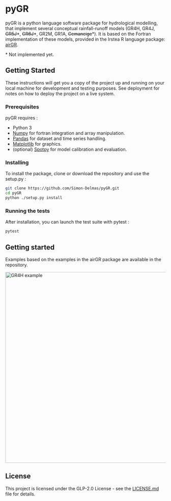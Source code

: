 # pyGR

pyGR is a python language software package for hydrological modelling, that implement several conceptual rainfall-runoff models (GR4H, GR4J, ~~GR5J~~\*, ~~GR6J~~\*, GR2M, GR1A, ~~Cemaneige~~\*).
It is based on the Fortran implementation of these models, provided in the Irstea R language package: [airGR](https://cran.r-project.org/web/packages/airGR/index.html).

\* Not implemented yet.

## Getting Started

These instructions will get you a copy of the project up and running on your local machine for development and testing purposes. See deployment for notes on how to deploy the project on a live system.

### Prerequisites

pyGR requires :

* Python 3
* [Numpy](https://github.com/numpy/numpy) for fortran integration and array manipulation.
* [Pandas](https://github.com/pandas-dev/pandas) for dataset and time series handling.
* [Matplotlib](https://github.com/matplotlib/matplotlib) for graphics.
* (optional) [Spotpy](https://github.com/thouska/spotpy) for model calibration and evaluation.

### Installing

To install the package, clone or download the repository and use the setup.py :

```bash
git clone https://github.com/Simon-Delmas/pyGR.git
cd pyGR
python ./setup.py install
```

### Running the tests

After installation, you can launch the test suite with pytest :

```bash
pytest
```

## Getting started

Examples based on the examples in the airGR package are available in the repository.

<img src="https://user-images.githubusercontent.com/54593457/63867945-0795cf00-c9b6-11e9-9fef-18c0fc564d3e.png" alt="GR4H example" width="600   "/>

## License

This project is licensed under the GLP-2.0 License - see the [LICENSE.md](LICENSE.md) file for details.
